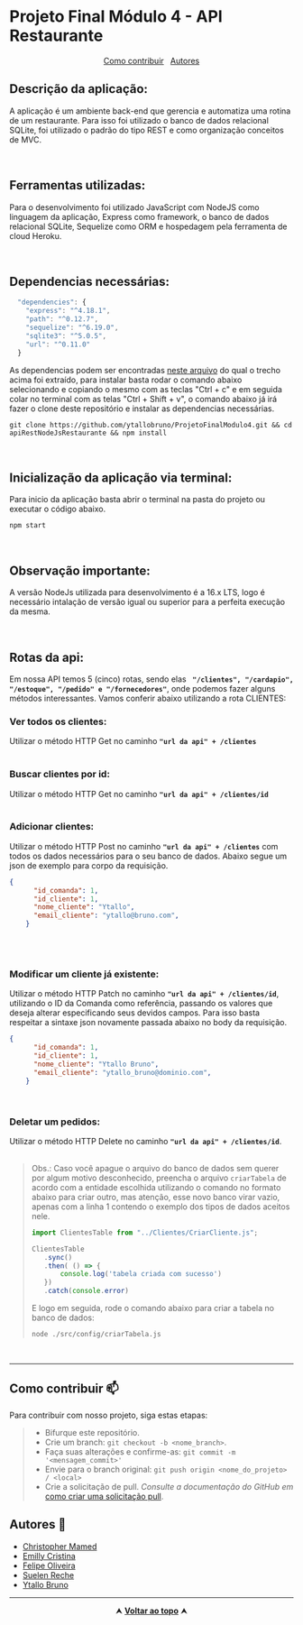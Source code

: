 # Projeto Final Módulo 4 - API Restaurante

<div id="inicio" align=center>
  <a href="#contribuir">Como contribuir</a>&nbsp;&nbsp;
  <a href="#grupo">Autores</a> 
</div>

## Descrição da aplicação:
A aplicação é um ambiente back-end que gerencia e automatiza uma rotina de um restaurante. Para isso foi utilizado o banco de dados relacional SQLite, foi utilizado o padrão do tipo REST e como organização conceitos de MVC.

<br>

## Ferramentas utilizadas:
Para o desenvolvimento foi utilizado JavaScript com NodeJS como linguagem da aplicação, Express como framework, o banco de dados relacional SQLite, Sequelize como ORM e hospedagem pela ferramenta de cloud Heroku.

<br>

## Dependencias necessárias:
```js
  "dependencies": {
    "express": "^4.18.1",
    "path": "^0.12.7",
    "sequelize": "^6.19.0",
    "sqlite3": "^5.0.5",
    "url": "^0.11.0"
  }
```
As dependencias podem ser encontradas <a href = 'https://github.com/ytallobruno/ProjetoFinalModulo4/blob/main/package.json'>neste arquivo</a> do qual o trecho acima foi extraído, para instalar basta rodar o comando abaixo selecionando e copiando o mesmo com as teclas "Ctrl + c" e em seguida colar no terminal com as telas "Ctrl + Shift + v", o comando abaixo já irá fazer o clone deste repositório e instalar as dependencias necessárias.

```
git clone https://github.com/ytallobruno/ProjetoFinalModulo4.git && cd apiRestNodeJsRestaurante && npm install
```

<br>

## Inicialização da aplicação via terminal:
Para inicio da aplicação basta abrir o terminal na pasta do projeto ou executar o código abaixo.

```
npm start
```

<br>

## Observação importante:

A versão NodeJs utilizada para desenvolvimento é a 16.x LTS, logo é necessário intalação de versão igual ou superior para a perfeita execução da mesma.

<br>

## Rotas da api:

Em nossa API temos 5 (cinco) rotas, sendo elas <b> ` "/clientes", "/cardapio", "/estoque", "/pedido" e "/fornecedores"`</b>, onde podemos fazer alguns métodos interessantes. Vamos conferir abaixo utilizando a rota CLIENTES:
<br>


### Ver todos os clientes:

Utilizar o método HTTP Get no caminho <b>`"url da api" + /clientes`</b>
<br>
<br>

### Buscar clientes por id:

Utilizar o método HTTP Get no caminho <b>`"url da api" + /clientes/id`</b>
<br>
<br>

### Adicionar clientes:
Utilizar o método HTTP Post no caminho <b>`"url da api" + /clientes`</b> com todos os dados necessários para o seu banco de dados. Abaixo segue um json de exemplo para corpo da requisição.

```json
{
      "id_comanda": 1,
      "id_cliente": 1,
      "nome_cliente": "Ytallo",
      "email_cliente": "ytallo@bruno.com",
    }
```
<br>
<br>

### Modificar um cliente já existente:
Utilizar o método HTTP Patch no caminho <b>`"url da api" + /clientes/id`</b>, utilizando o ID da Comanda como referência, passando os valores que deseja alterar especificando seus devidos campos. Para isso basta respeitar a sintaxe json novamente passada abaixo no body da requisição.

```json
{
      "id_comanda": 1,
      "id_cliente": 1,
      "nome_cliente": "Ytallo Bruno",
      "email_cliente": "ytallo_bruno@dominio.com",
    }
```
<br>

### Deletar um pedidos:
Utilizar o método HTTP Delete no caminho <b>`"url da api" + /clientes/id`</b>.
<br>
<br>


> Obs.: Caso você apague o arquivo do banco de dados sem querer por algum motivo desconhecido, preencha o arquivo `criarTabela` de acordo com a entidade escolhida utilizando o comando no formato abaixo para criar outro, mas atenção, esse novo banco virar vazio, apenas com a linha 1 contendo o exemplo dos tipos de dados aceitos nele.
>
> ```js
> import ClientesTable from "../Clientes/CriarCliente.js";
>
> ClientesTable
>    .sync()
>    .then( () => {
>        console.log('tabela criada com sucesso')
>    })
>    .catch(console.error)
>```
>
> E logo em seguida, rode o comando abaixo para criar a tabela no banco de dados:
>
>```node
>node ./src/config/criarTabela.js
>```

<br>
<hr>

<h2 id="contribuir">Como contribuir 📫</h2>

Para contribuir com nosso projeto, siga estas etapas:
  >- Bifurque este repositório.
  >- Crie um branch: `git checkout -b <nome_branch>`.
  >- Faça suas alterações e confirme-as: `git commit -m '<mensagem_commit>'`
  >- Envie para o branch original: `git push origin <nome_do_projeto> / <local>`
  >- Crie a solicitação de pull.
*Consulte a documentação do GitHub em* [como criar uma solicitação pull](https://help.github.com/en/github/collaborating-with-issues-and-pull-requests/creating-a-pull-request).

<h2 id="grupo">Autores 🥇</h2>

  - [Christopher Mamed](https://www.linkedin.com/in/christopher-mamed-407485139/)
  - [Emilly Cristina](https://www.linkedin.com/in/emilly-finco/)
  - [Felipe Oliveira](https://www.linkedin.com/in/carvalho-felipe28/)
  - [Suelen Reche](https://www.linkedin.com/in/suelen-reche-55a43a79/)
  - [Ytallo Bruno](https://linkedin.com/in/ytallobruno)

<hr>

<div align="center">
  &#11165;&nbsp;<a href="#inicio"><strong>Voltar ao topo</strong></a>&nbsp;&#11165;
</div>